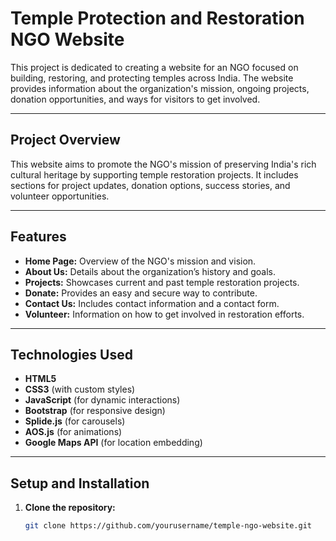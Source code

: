 # Temple Protection and Restoration NGO Website

This project is dedicated to creating a website for an NGO focused on building, restoring, and protecting temples across India. The website provides information about the organization's mission, ongoing projects, donation opportunities, and ways for visitors to get involved.

---

## Project Overview

This website aims to promote the NGO's mission of preserving India's rich cultural heritage by supporting temple restoration projects. It includes sections for project updates, donation options, success stories, and volunteer opportunities.

---

## Features

- **Home Page:** Overview of the NGO's mission and vision.  
- **About Us:** Details about the organization’s history and goals.  
- **Projects:** Showcases current and past temple restoration projects.  
- **Donate:** Provides an easy and secure way to contribute.  
- **Contact Us:** Includes contact information and a contact form.  
- **Volunteer:** Information on how to get involved in restoration efforts.  

---

## Technologies Used

- **HTML5**  
- **CSS3** (with custom styles)  
- **JavaScript** (for dynamic interactions)  
- **Bootstrap** (for responsive design)  
- **Splide.js** (for carousels)  
- **AOS.js** (for animations)  
- **Google Maps API** (for location embedding)  

---

## Setup and Installation

1. **Clone the repository:**  
   ```bash  
   git clone https://github.com/yourusername/temple-ngo-website.git  
